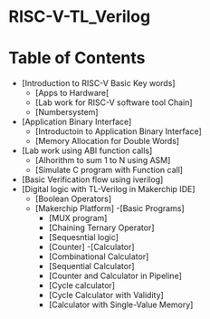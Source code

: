 # RISC-V-TL_Verilog
# Table of Contents
- [Introduction to RISC-V Basic Key words]
  - [Apps to Hardware[
  - [Lab work for RISC-V software tool Chain]
  - [Numbersystem]
- [Application Binary Interface]
  - [Introductoin to Application Binary Interface]
  - [Memory Allocation for Double Words]
- [Lab work using ABI function calls]
  - [Alhorithm to sum 1 to N using ASM]
  - [Simulate C program with Function call]
- [Basic Verification flow using iverilog]  
- [Digital logic with TL-Verilog in Makerchip IDE]
  - [Boolean Operators]
  - [Makerchip Platform]
  -[Basic Programs]
    - [MUX program]
    - [Chaining Ternary Operator]
    - [Sequesntial logic]
    - [Counter]
  -[Calculator]
    - [Combinational Calculator]
    - [Sequential Calculator]
    - [Counter and Calculator in Pipeline]
    - [Cycle calculator]
    - [Cycle Calculator with Validity]
    - [Calculator with Single-Value Memory]
    
